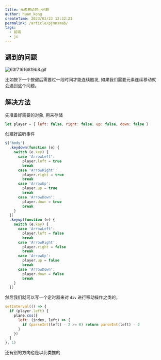 ```yaml
---
title: 元素移动的小问题
author: huan_kong
createTime: 2023/02/23 12:32:21
permalink: /article/pjmnsmab/
tags: 
  - 前端
  - js
---
```


## 遇到的问题

![63f71616819b8.gif](https://img.huankong.top/i/2023/02/23/63f71616819b8.gif)

比如按下一个按键后需要过一段时间才能连续触发, 如果我们需要元素连续移动就会遇到这个问题。

## 解决方法

先准备好需要的对象, 用来存储

~~~javascript
let player = { left: false, right: false, up: false, down: false }
~~~

创建好监听事件

~~~javascript
$('body')
  .keydown(function (e) {
    switch (e.key) {
      case 'ArrowLeft':
        player.left = true
        break
      case 'ArrowRight':
        player.right = true
        break
      case 'ArrowUp':
        player.up = true
        break
      case 'ArrowDown':
        player.down = true
        break
    }
  })
  .keyup(function (e) {
    switch (e.key) {
      case 'ArrowLeft':
        player.left = false
        break
      case 'ArrowRight':
        player.right = false
        break
      case 'ArrowUp':
        player.up = false
        break
      case 'ArrowDown':
        player.down = false
        break
    }
  })
~~~

然后我们就可以写一个定时器来对 `div` 进行移动操作之类的。

~~~javascript
setInterval(() => {
  if (player.left) {
    plane.css({
      left: (index, left) => {
        if (parseInt(left) - 2 >= 0) return parseInt(left) - 2
      }
    })
  }
}, 1)
~~~

还有别的方向也是以此类推的
